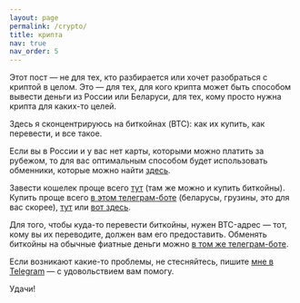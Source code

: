 ```yaml
---
layout: page
permalink: /crypto/
title: крипта
nav: true
nav_order: 5
---
```


Этот пост — не для тех, кто разбирается или хочет разобраться с криптой в целом.
Это — для тех, для кого крипта может быть способом вывести деньги из России или Беларуси, для тех, кому просто нужна крипта для каких-то целей.

Здесь я сконцентрируюсь на биткойнах (BTC): как их купить, как перевести, и все такое.

Если вы в России и у вас нет карты, которыми можно платить за рубежом, то для вас оптимальным способом будет использовать обменники, которые можно найти [здесь](https://www.bestchange.ru/tinkoff-to-bitcoin.html).

Завести кошелек проще всего [тут](https://bitpay.com/) (там же можно и купить биткойны).
Купить проще всего [в этом телеграм-боте](https://t.me/localbtc_by_bot) (беларусы, грузины, это для вас скорее), [тут](https://bitpay.com/) или [вот здесь](https://mercuryo.io).

Для того, чтобы куда-то перевести биткойны, нужен BTC-адрес — тот, кому вы их переводите, должен вам его предоставить.
Обменять биткойны на обычные фиатные деньги можно [в том же телеграм-боте](https://t.me/localbtc_by_bot).

Если возникают какие-то проблемы, не стесняйтесь, пишите [мне в Telegram](https://t.me/sptmru) — с удовольствием вам помогу.

Удачи!
